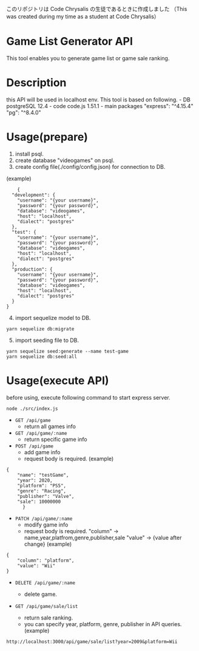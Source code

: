 このリポジトリは Code Chrysalis の生徒であるときに作成しました
（This was created during my time as a student at Code Chrysalis）

# Game List Generator API

This tool enables you to generate game list or game sale ranking.

# Description

this API will be used in localhost env.
This tool is based on following. - DB
postgreSQL 12.4 - code
code.js 1.51.1 - main packages
"express": "^4.15.4"
"pg": "^8.4.0"

# Usage(prepare)

1. install psql.
2. create database "videogames" on psql.
3. create config file(./config/config.json) for connection to DB.

(example)

```
    {
  "development": {
    "username": "{your username}",
    "password": "{your password}",
    "database": "videogames",
    "host": "localhost",
    "dialect": "postgres"
  },
  "test": {
    "username": "{your username}",
    "password": "{your password}",
    "database": "videogames",
    "host": "localhost",
    "dialect": "postgres"
  },
  "production": {
    "username": "{your username}",
    "password": "{your password}",
    "database": "videogames",
    "host": "localhost",
    "dialect": "postgres"
  }
}
```

4. import sequelize model to DB.

```
yarn sequelize db:migrate
```

5. import seeding file to DB.

```
yarn sequelize seed:generate --name test-game
yarn sequelize db:seed:all
```

# Usage(execute API)

before using, execute following command to start express server.

```
node ./src/index.js
```

- `GET /api/game`
  - return all games info
- `GET /api/game/:name`
  - return specific game info
- `POST /api/game`
  - add game info
  - request body is required.
    (example)

```
{
    "name": "testGame",
    "year": 2020,
    "platform": "PS5",
    "genre": "Racing",
    "publisher": "Valve",
    "sale": 10000000
      }
```

- `PATCH /api/game/:name`
  - modify game info
  - request body is required.
    "column" -> name,year,platfrom,genre,publisher,sale
    "value" -> {value after change}
    (example)

```
{
    "column": "platform",
    "value": "Wii"
}
```

- `DELETE /api/game/:name`

  - delete game.

- `GET /api/game/sale/list`
  - return sale ranking.
  - you can specify year, platform, genre, publisher in API queries.
    (example)

```
http://localhost:3000/api/game/sale/list?year=2009&platform=Wii
```
